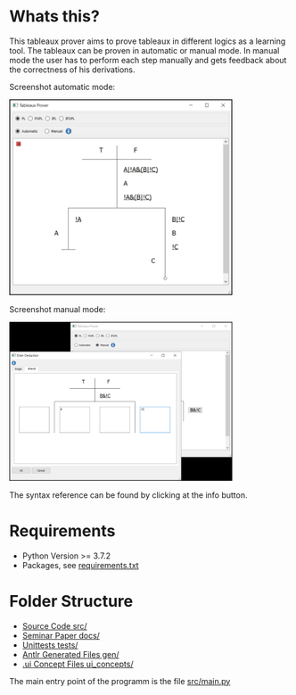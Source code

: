 # Whats this?
This tableaux prover aims to prove tableaux in different logics as a learning tool. The tableaux can be proven in automatic or manual mode. In manual mode the user has to perform each step manually and gets feedback about the correctness of his derivations.

Screenshot automatic mode:

<img src="docs/images/gui_concept_1_automatic.png" width="400"/>

Screenshot manual mode:

<img src="docs/images/gui_concept_1_manual_enter_branch.png" width="400"/>

The syntax reference can be found by clicking at the info button.

# Requirements
- Python Version >= 3.7.2
- Packages, see [requirements.txt](requirements.txt)

# Folder Structure
- [Source Code src/](src/)
- [Seminar Paper docs/](docs/)
- [Unittests tests/](tests/)
- [Antlr Generated Files gen/](gen/)
- [.ui Concept Files ui_concepts/](ui_concepts/)

The main entry point of the programm is the file [src/main.py](src/main.py)
